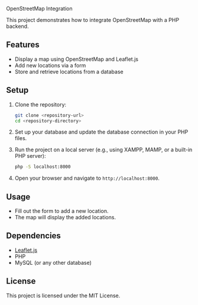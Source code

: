  OpenStreetMap Integration

This project demonstrates how to integrate OpenStreetMap with a PHP backend.

## Features

- Display a map using OpenStreetMap and Leaflet.js
- Add new locations via a form
- Store and retrieve locations from a database

## Setup

1. Clone the repository:
    ```sh
    git clone <repository-url>
    cd <repository-directory>
    ```

2. Set up your database and update the database connection in your PHP files.

3. Run the project on a local server (e.g., using XAMPP, MAMP, or a built-in PHP server):
    ```sh
    php -S localhost:8000
    ```

4. Open your browser and navigate to `http://localhost:8000`.

## Usage

- Fill out the form to add a new location.
- The map will display the added locations.

## Dependencies

- [Leaflet.js](https://leafletjs.com/)
- PHP
- MySQL (or any other database)

## License

This project is licensed under the MIT License.